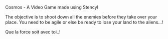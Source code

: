 Cosmos - A Video Game made using Stencyl

The objective is to shoot down all the enemies before they take over your place. You need to be agile or else be ready to lose your land to the aliens…!

Que la force soit avec toi..!
